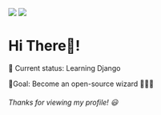 ![](https://komarev.com/ghpvc/?username=zaid-ahmad&color=yellow&!style=flat-square)
![](https://img.shields.io/badge/Languages-Python%2C%20JavaScript%2C%20HTML%2C%20CSS-informational)
# Hi There👋! 

🤔 Current status: Learning Django

📍Goal: Become an open-source wizard 🧙‍♂️😁

###### _Thanks for viewing my profile! 😃_
